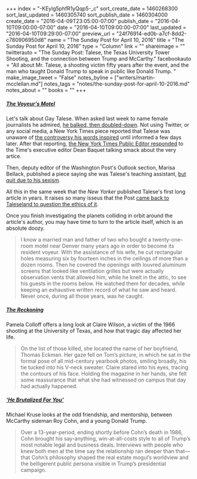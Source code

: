 +++
index = "-KEylg5phfR1yQqp5-_c"
sort_create_date = 1460268300
sort_last_updated = 1460305740
sort_publish_date = 1460304000
create_date = "2016-04-09T23:05:00-07:00"
publish_date = "2016-04-10T09:00:00-07:00"
date = "2016-04-10T09:00:00-07:00"
last_updated = "2016-04-10T09:29:00-07:00"
preview_url = "24f76914-ed0b-a7cf-8dd2-c780906950d8"
name = "The Sunday Post for April 10, 2016"
title = "The Sunday Post for April 10, 2016"
type = "Column"
link = ""
shareimage = ""
twitterauto = "The Sunday Post: Talese, the Texas University Tower Shooting, and the connection between Trump and McCarthy."
facebookauto = "All about Mr. Talese, a shooting victim fifty years after the event, and the man who taught Donald Trump to speak in public like Donald Trump. "
make_image_tweet = "False"
notes_byline = ["writers/martin-mcclellan.md"]
notes_tags = "notes/the-sunday-post-for-april-10-2016.md"
notes_about = ""
books = ""
+++
<h5><a href="http://www.newyorker.com/magazine/2016/04/11/gay-talese-the-voyeurs-motel" title="The Voyeur’s Motel - The New Yorker">The Voyeur's Motel</a></h5>

Let's talk about Gay Talese. When asked last week to name female journalists he admired, <a href="https://www.bostonglobe.com/business/2016/04/07/what-said-what-she-heard-gay-talese-controversial-words/P8ltLnt0dh9x33rHJLjEEP/story.html" title="What he said, what she heard, Gay Talese&amp;rsquo;s controversial words - The Boston Globe">he balked, then doubled-down</a>. Not using Twitter, or any social media, a New York Times piece reported that Talese was unaware of <a href="http://www.nytimes.com/2016/04/07/fashion/gay-talese-twitter.html" title="None">the controversy his words inspired</a> until informed a few days later. After that reporting, <a href="http://publiceditor.blogs.nytimes.com/2016/04/07/gay-talese-new-york-times-article/" title="None">the New York Times Public Editor responded</a> to the Time's executive editor Dean Baquet talking smack about the very artice. 

Then, deputy editor of the Washington Post's Outlook section, Marisa Bellack, published a piece saying she was Talese's teaching assistant, <a href="https://www.washingtonpost.com/posteverything/wp/2016/04/09/gay-talese-sexism/" title="I was Gay Talese&amp;#8217;s teaching assistant. I quit because of his sexism. - The Washington Post">but quit due to his sexism</a>. 

All this in the same week that the _New Yorker_ published Talese's first long article in years. It raises so many isseus that the Post <a href="https://www.washingtonpost.com/lifestyle/style/the-ethical-dilemmas-raised-by-gay-taleses-latest-article/2016/04/08/8e40e916-fd92-11e5-9140-e61d062438bb_story.html" title="The ethical dilemmas raised by Gay Talese’s latest article - The Washington Post">came back to Taleseland to question the ethics of it</a>.

Once you finish investigating the planets colliding in orbit around the article's author, you may have time to turn to the article itself, which is an absolute doozy.

<blockquote>
	I know a married man and father of two who bought a twenty-one-room motel near Denver many years ago in order to become its resident voyeur. With the assistance of his wife, he cut rectangular holes measuring six by fourteen inches in the ceilings of more than a dozen rooms. Then he covered the openings with louvred aluminum screens that looked like ventilation grilles but were actually observation vents that allowed him, while he knelt in the attic, to see his guests in the rooms below. He watched them for decades, while keeping an exhaustive written record of what he saw and heard. Never once, during all those years, was he caught.
</blockquote>

<h5><a href="http://features.texasmonthly.com/editorial/the-reckoning/?src=longreads" title="None">The Reckoning</a></h5>

Pamela Colloff offers a long look at Claire Wilson, a victim of the 1966 shooting at the University of Texas, and how that tragic day affected her life.

<blockquote>
	On the list of those killed, she located the name of her boyfriend, Thomas Eckman. Her gaze fell on Tom’s picture, in which he sat in the formal pose of all mid-century yearbook photos, smiling broadly, his tie tucked into his V-neck sweater. Claire stared into his eyes, tracing the contours of his face. Holding the magazine in her hands, she felt some reassurance that what she had witnessed on campus that day had actually happened.
</blockquote>

<h5><a href="http://www.politico.com/magazine/story/2016/04/donald-trump-roy-cohn-mentor-joseph-mccarthy-213799?Src=longreads" title="&amp;lsquo;He Brutalized For You&amp;rsquo; - POLITICO Magazine">‘He Brutalized For You’</a></h5>

Michael Kruse looks at the odd friendship, and mentorship, between McCarthy sideman Roy Cohn, and a young Donald Trump.

<blockquote>
	Over a 13-year-period, ending shortly before Cohn’s death in 1986, Cohn brought his say-anything, win-at-all-costs style to all of Trump’s most notable legal and business deals. Interviews with people who knew both men at the time say the relationship ran deeper than that—that Cohn’s philosophy shaped the real estate mogul’s worldview and the belligerent public persona visible in Trump’s presidential campaign.
</blockquote>



